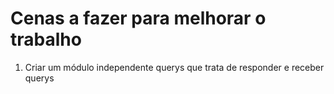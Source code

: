 # Cenas a fazer para melhorar o trabalho

1. Criar um módulo independente querys que trata de responder e receber querys